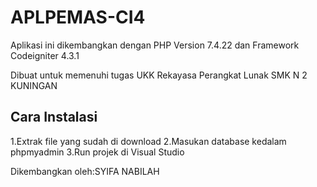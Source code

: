 # APLPEMAS-CI4

Aplikasi ini dikembangkan dengan PHP Version 7.4.22 dan Framework Codeigniter 4.3.1

Dibuat untuk memenuhi tugas UKK Rekayasa Perangkat Lunak SMK N 2 KUNINGAN

## Cara Instalasi

1.Extrak file yang sudah di download 2.Masukan database kedalam phpmyadmin 3.Run projek di Visual Studio

Dikembangkan oleh:SYIFA NABILAH

